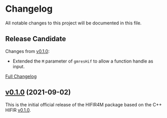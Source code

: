 # Changelog #

All notable changes to this project will be documented in this file.

## Release Candidate ##

Changes from [v0.1.0](https://github.com/hifirworks/hifir4m/releases/tag/v0.1.0):

- Extended the `M` parameter of `gmresHif` to allow a function handle as input.

[Full Changelog](https://github.com/hifirworks/hifir4m/compare/v0.1.0...HEAD)

## [v0.1.0](https://github.com/hifirworks/hifir4m/releases/tag/v0.1.0) (2021-09-02) ##

This is the initial official release of the HIFIR4M package based on the C++ HIFIR [v0.1.0](https://github.com/hifirworks/hifir/releases/tag/v0.1.0).
